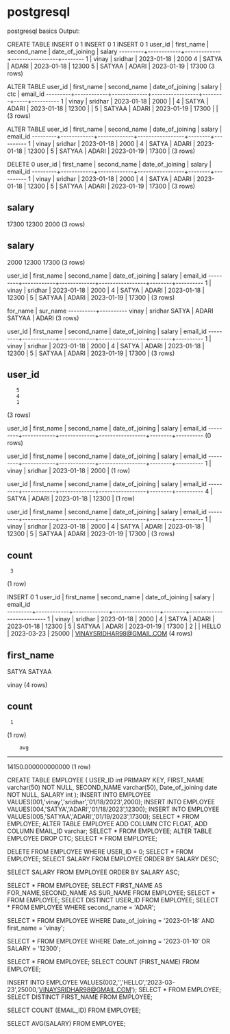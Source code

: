 # postgresql
postgresql basics
Output:

CREATE TABLE
INSERT 0 1
INSERT 0 1
INSERT 0 1
 user_id | first_name | second_name | date_of_joining | salary
---------+------------+-------------+-----------------+--------
       1 | vinay      | sridhar     | 2023-01-18      |   2000
       4 | SATYA      | ADARI       | 2023-01-18      |  12300
       5 | SATYAA     | ADARI       | 2023-01-19      |  17300
(3 rows)

ALTER TABLE
 user_id | first_name | second_name | date_of_joining | salary | ctc | email_id
---------+------------+-------------+-----------------+--------+-----+----------
       1 | vinay      | sridhar     | 2023-01-18      |   2000 |     |
       4 | SATYA      | ADARI       | 2023-01-18      |  12300 |     |
       5 | SATYAA     | ADARI       | 2023-01-19      |  17300 |     |
(3 rows)

ALTER TABLE
 user_id | first_name | second_name | date_of_joining | salary | email_id
---------+------------+-------------+-----------------+--------+----------
       1 | vinay      | sridhar     | 2023-01-18      |   2000 |
       4 | SATYA      | ADARI       | 2023-01-18      |  12300 |
       5 | SATYAA     | ADARI       | 2023-01-19      |  17300 |
(3 rows)

DELETE 0
 user_id | first_name | second_name | date_of_joining | salary | email_id
---------+------------+-------------+-----------------+--------+----------
       1 | vinay      | sridhar     | 2023-01-18      |   2000 |
       4 | SATYA      | ADARI       | 2023-01-18      |  12300 |
       5 | SATYAA     | ADARI       | 2023-01-19      |  17300 |
(3 rows)

 salary
--------
  17300
  12300
   2000
(3 rows)

 salary
--------
   2000
  12300
  17300
(3 rows)

 user_id | first_name | second_name | date_of_joining | salary | email_id
---------+------------+-------------+-----------------+--------+----------
       1 | vinay      | sridhar     | 2023-01-18      |   2000 |
       4 | SATYA      | ADARI       | 2023-01-18      |  12300 |
       5 | SATYAA     | ADARI       | 2023-01-19      |  17300 |
(3 rows)

 for_name | sur_name
----------+----------
 vinay    | sridhar
 SATYA    | ADARI
 SATYAA   | ADARI
(3 rows)

 user_id | first_name | second_name | date_of_joining | salary | email_id
---------+------------+-------------+-----------------+--------+----------
       1 | vinay      | sridhar     | 2023-01-18      |   2000 |
       4 | SATYA      | ADARI       | 2023-01-18      |  12300 |
       5 | SATYAA     | ADARI       | 2023-01-19      |  17300 |
(3 rows)

 user_id
---------
       5
       4
       1
(3 rows)

 user_id | first_name | second_name | date_of_joining | salary | email_id
---------+------------+-------------+-----------------+--------+----------
(0 rows)

 user_id | first_name | second_name | date_of_joining | salary | email_id
---------+------------+-------------+-----------------+--------+----------
       1 | vinay      | sridhar     | 2023-01-18      |   2000 |
(1 row)

 user_id | first_name | second_name | date_of_joining | salary | email_id
---------+------------+-------------+-----------------+--------+----------
       4 | SATYA      | ADARI       | 2023-01-18      |  12300 |
(1 row)

 user_id | first_name | second_name | date_of_joining | salary | email_id
---------+------------+-------------+-----------------+--------+----------
       1 | vinay      | sridhar     | 2023-01-18      |   2000 |
       4 | SATYA      | ADARI       | 2023-01-18      |  12300 |
       5 | SATYAA     | ADARI       | 2023-01-19      |  17300 |
(3 rows)

 count
-------
     3
(1 row)

INSERT 0 1
 user_id | first_name | second_name | date_of_joining | salary |         email_id        
---------+------------+-------------+-----------------+--------+--------------------------
       1 | vinay      | sridhar     | 2023-01-18      |   2000 |
       4 | SATYA      | ADARI       | 2023-01-18      |  12300 |
       5 | SATYAA     | ADARI       | 2023-01-19      |  17300 |
       2 |            | HELLO       | 2023-03-23      |  25000 | VINAYSRIDHAR98@GMAIL.COM
(4 rows)

 first_name
------------
 SATYA
 SATYAA
 
 vinay
(4 rows)

 count
-------
     1
(1 row)

        avg        
--------------------
 14150.000000000000
(1 row)














CREATE TABLE EMPLOYEE (
USER_ID int PRIMARY KEY,
FIRST_NAME varchar(50) NOT NULL,
SECOND_NAME varchar(50),
Date_of_joining date NOT NULL,
SALARY int
);
INSERT INTO EMPLOYEE
VALUES(001,'vinay','sridhar','01/18/2023',2000);
INSERT INTO EMPLOYEE
VALUES(004,'SATYA','ADARI','01/18/2023',12300);
INSERT INTO EMPLOYEE
VALUES(005,'SATYAA','ADARI','01/19/2023',17300);
SELECT * FROM EMPLOYEE;
ALTER TABLE EMPLOYEE
ADD COLUMN CTC FLOAT,
ADD COLUMN EMAIL_ID varchar;
SELECT * FROM EMPLOYEE;
ALTER TABLE EMPLOYEE DROP CTC;
SELECT * FROM EMPLOYEE;

DELETE FROM EMPLOYEE
WHERE USER_ID = 0;
SELECT * FROM EMPLOYEE;
SELECT SALARY
FROM EMPLOYEE
ORDER BY SALARY DESC;

SELECT SALARY
FROM EMPLOYEE
ORDER BY SALARY ASC;

SELECT * FROM EMPLOYEE;
SELECT FIRST_NAME AS FOR_NAME,SECOND_NAME AS SUR_NAME FROM EMPLOYEE;
SELECT * FROM EMPLOYEE;
SELECT DISTINCT USER_ID FROM EMPLOYEE;
SELECT * FROM EMPLOYEE
WHERE second_name = 'ADAR';

SELECT * FROM EMPLOYEE
WHERE Date_of_joining = '2023-01-18' AND first_name = 'vinay';

SELECT * FROM EMPLOYEE
WHERE Date_of_joining = '2023-01-10' OR SALARY = '12300';

SELECT * FROM EMPLOYEE;
SELECT COUNT (FIRST_NAME) FROM EMPLOYEE;

INSERT INTO EMPLOYEE
VALUES(002,'','HELLO','2023-03-23',25000,'VINAYSRIDHAR98@GMAIL.COM');
SELECT * FROM EMPLOYEE;
SELECT DISTINCT FIRST_NAME FROM EMPLOYEE;

SELECT COUNT (EMAIL_ID) FROM EMPLOYEE;


SELECT AVG(SALARY) FROM EMPLOYEE;


